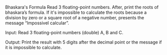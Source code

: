 Bhaskara's Formula
Read 3 floating-point numbers. After, print the roots of bhaskara’s formula. If it's impossible to calculate the roots because a division by zero or a square root of a negative number, presents the message “Impossivel calcular”.

Input:
Read 3 floating-point numbers (double) A, B and C.

Output:
Print the result with 5 digits after the decimal point or the message if it is impossible to calculate.
